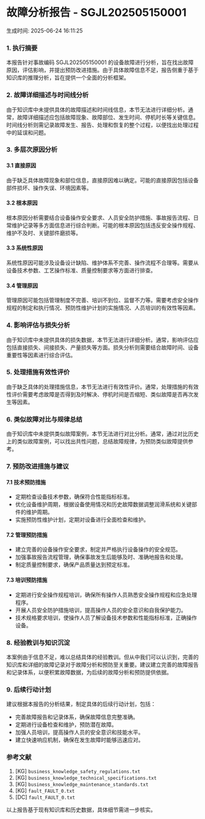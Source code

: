 # 故障分析报告 - SGJL202505150001

生成时间: 2025-06-24 16:11:25

### 1. 执行摘要

本报告针对事故编码 SGJL202505150001 的设备故障进行分析，旨在找出故障原因，评估影响，并提出预防改进措施。由于具体故障信息不足，报告侧重于基于知识库的推理分析，旨在提供一个全面的分析框架。

### 2. 故障详细描述与时间线分析

由于知识库中未提供具体的故障描述和时间线信息，本节无法进行详细分析。通常，故障详细描述应包括故障现象、故障部位、发生时间、停机时长等关键信息。时间线分析则需记录故障发生、报告、处理和恢复的整个过程，以便找出处理过程中的延误和问题。

### 3. 多层次原因分析

#### 3.1 直接原因

由于缺乏具体故障现象和部位信息，直接原因难以确定。可能的直接原因包括设备部件损坏、操作失误、环境因素等。

#### 3.2 根本原因

根本原因分析需要结合设备操作安全要求、人员安全防护措施、事故报告流程、日常维护记录等多方面信息进行综合判断。可能的根本原因包括违反安全操作规程、维护不及时、关键部件磨损等。

#### 3.3 系统性原因

系统性原因可能涉及设备设计缺陷、维护体系不完善、操作流程不合理等。需要从设备技术参数、工艺操作标准、质量控制要求等方面进行排查。

#### 3.4 管理原因

管理原因可能包括管理制度不完善、培训不到位、监督不力等。需要考虑安全操作规程的制定和执行情况、预防性维护计划的实施情况、人员培训的有效性等因素。

### 4. 影响评估与损失分析

由于知识库中未提供具体的损失数据，本节无法进行详细分析。通常，影响评估应包括直接损失、间接损失、产量损失等方面。损失分析则需要结合故障时间、设备重要性等因素进行综合评估。

### 5. 处理措施有效性评价

由于缺乏具体的处理措施信息，本节无法进行有效性评价。通常，处理措施的有效性评价需要考虑故障是否得到及时解决、停机时间是否缩短、类似故障是否再次发生等因素。

### 6. 类似故障对比与规律总结

由于知识库中未提供类似故障案例，本节无法进行对比分析。通常，通过对比历史上的类似故障案例，可以找出共性问题，总结故障规律，为预防类似故障提供参考。

### 7. 预防改进措施与建议

#### 7.1 技术预防措施

- 定期检查设备技术参数，确保符合性能指标标准。
- 优化设备维护周期，根据设备使用情况和历史故障数据调整润滑系统和关键部件的维护周期。
- 实施预防性维护计划，定期对设备进行全面检查和维护。

#### 7.2 管理预防措施

- 建立完善的设备操作安全要求，制定并严格执行设备操作的安全规范。
- 加强事故报告流程管理，确保事故发生后能够及时、准确地报告和处理。
- 制定质量控制要求，确保产品质量达到预定标准。

#### 7.3 培训预防措施

- 定期进行安全操作规程培训，确保所有操作人员熟悉安全操作规程和应急处理程序。
- 开展人员安全防护措施培训，提高操作人员的安全意识和自我保护能力。
- 技术规格要求培训，使操作人员了解设备技术参数和性能指标标准，正确操作设备。

### 8. 经验教训与知识沉淀

本案例由于信息不足，难以总结具体的经验教训。但从中我们可以认识到，完善的知识库和详细的故障记录对于故障分析和预防至关重要。建议建立完善的故障报告和记录体系，以便积累故障数据，为后续的故障分析和预防提供依据。

### 9. 后续行动计划

建议根据本报告的分析结果，制定具体的后续行动计划，包括：

- 完善故障报告和记录体系，确保故障信息完整准确。
- 定期进行设备检查和维护，预防潜在故障。
- 加强人员培训，提高操作人员的安全意识和技能水平。
- 建立快速响应机制，确保在发生故障时能够迅速应对。

### 参考文献

1. [KG] `business_knowledge_safety_regulations.txt`
2. [KG] `business_knowledge_technical_specifications.txt`
3. [KG] `business_knowledge_maintenance_standards.txt`
4. [KG] `fault_FAULT_0.txt`
5. [DC] `fault_FAULT_0.txt`

以上报告基于现有知识库和历史数据，具体细节需进一步核实。